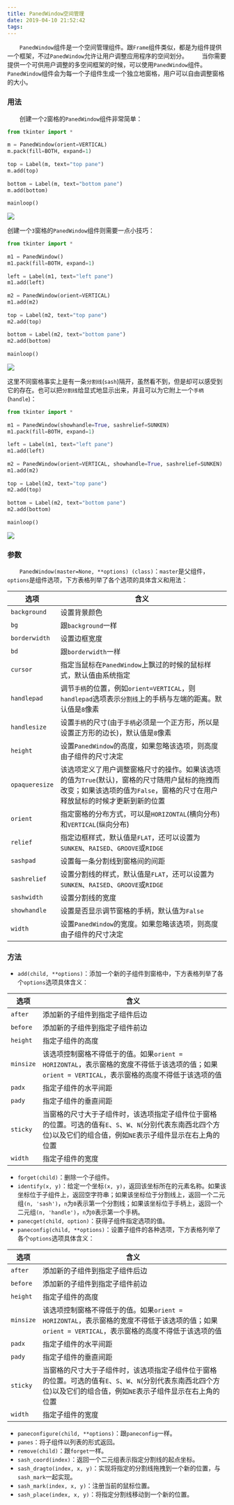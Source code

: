 ```yaml
---
title: PanedWindow空间管理
date: 2019-04-10 21:52:42
tags:
---
```

&emsp;&emsp;`PanedWindow`组件是一个空间管理组件。跟`Frame`组件类似，都是为组件提供一个框架，不过`PanedWindow`允许让用户调整应用程序的空间划分。
&emsp;&emsp;当你需要提供一个可供用户调整的多空间框架的时候，可以使用`PanedWindow`组件。`PanedWindow`组件会为每一个子组件生成一个独立地窗格，用户可以自由调整窗格的大小。
<!--more-->

### 用法

&emsp;&emsp;创建一个`2`窗格的`PanedWindow`组件非常简单：

``` python
from tkinter import *
​
m = PanedWindow(orient=VERTICAL)
m.pack(fill=BOTH, expand=1)
​
top = Label(m, text="top pane")
m.add(top)
​
bottom = Label(m, text="bottom pane")
m.add(bottom)
​
mainloop()
```

<img src="./PanedWindow空间管理/1.jpg">

创建一个`3`窗格的`PanedWindow`组件则需要一点小技巧：

``` python
from tkinter import *
​
m1 = PanedWindow()
m1.pack(fill=BOTH, expand=1)
​
left = Label(m1, text="left pane")
m1.add(left)
​
m2 = PanedWindow(orient=VERTICAL)
m1.add(m2)
​
top = Label(m2, text="top pane")
m2.add(top)
​
bottom = Label(m2, text="bottom pane")
m2.add(bottom)
​
mainloop()
```

<img src="./PanedWindow空间管理/2.jpg">

这里不同窗格事实上是有一条`分割线`(`sash`)隔开，虽然看不到，但是却可以感受到它的存在。也可以把`分割线`给显式地显示出来，并且可以为它附上一个`手柄`(`handle`)：

``` python
from tkinter import *
​
m1 = PanedWindow(showhandle=True, sashrelief=SUNKEN)
m1.pack(fill=BOTH, expand=1)
​
left = Label(m1, text="left pane")
m1.add(left)
​
m2 = PanedWindow(orient=VERTICAL, showhandle=True, sashrelief=SUNKEN)
m1.add(m2)
​
top = Label(m2, text="top pane")
m2.add(top)
​
bottom = Label(m2, text="bottom pane")
m2.add(bottom)
​
mainloop()
```

<img src="./PanedWindow空间管理/3.jpg">

### 参数

&emsp;&emsp;`PanedWindow(master=None, **options) (class)`：`master`是父组件，`options`是组件选项，下方表格列举了各个选项的具体含义和用法：

选项           | 含义
---------------|-----
`background`   | 设置背景颜色
`bg`           | 跟`background`一样
`borderwidth`  | 设置边框宽度
`bd`           | 跟`borderwidth`一样
`cursor`       | 指定当鼠标在`PanedWindow`上飘过的时候的鼠标样式，默认值由系统指定
`handlepad`    | 调节`手柄`的位置，例如`orient=VERTICAL`，则`handlepad`选项表示`分割线`上的手柄与左端的距离。默认值是`8`像素
`handlesize`   | 设置`手柄`的尺寸(由于`手柄`必须是一个正方形，所以是设置正方形的边长)，默认值是`8`像素
`height`       | 设置`PanedWindow`的高度，如果忽略该选项，则高度由子组件的尺寸决定
`opaqueresize` | 该选项定义了用户调整窗格尺寸的操作。如果该选项的值为`True`(默认)，窗格的尺寸随用户鼠标的拖拽而改变；如果该选项的值为`False`，窗格的尺寸在用户释放鼠标的时候才更新到新的位置
`orient`       | 指定窗格的分布方式，可以是`HORIZONTAL`(横向分布)和`VERTICAL`(纵向分布)
`relief`       | 指定边框样式，默认值是`FLAT`，还可以设置为`SUNKEN`、`RAISED`、`GROOVE`或`RIDGE`
`sashpad`      | 设置每一条分割线到窗格间的间距
`sashrelief`   | 设置分割线的样式，默认值是`FLAT`，还可以设置为`SUNKEN`、`RAISED`、`GROOVE`或`RIDGE`
`sashwidth`    | 设置分割线的宽度
`showhandle`   | 设置是否显示调节窗格的手柄，默认值为`False`
`width`        | 设置`PanedWindow`的宽度。如果忽略该选项，则高度由子组件的尺寸决定

### 方法

- `add(child, **options)`：添加一个新的子组件到窗格中，下方表格列举了各个`options`选项具体含义：

选项      | 含义
----------|-----
`after`   | 添加新的子组件到指定子组件后边
`before`  | 添加新的子组件到指定子组件前边
`height`  | 指定子组件的高度
`minsize` | 该选项控制窗格不得低于的值。如果`orient = HORIZONTAL`，表示窗格的宽度不得低于该选项的值；如果`orient = VERTICAL`，表示窗格的高度不得低于该选项的值
`padx`    | 指定子组件的水平间距
`pady`    | 指定子组件的垂直间距
`sticky`  | 当窗格的尺寸大于子组件时，该选项指定子组件位于窗格的位置。可选的值有`E`、`S`、`W`、`N`(分别代表东南西北四个方位)以及它们的组合值，例如`NE`表示子组件显示在右上角的位置
`width`   | 指定子组件的宽度

- `forget(child)`：删除一个子组件。
- `identify(x, y)`：给定一个坐标`(x, y)`，返回该坐标所在的元素名称。如果该坐标位于子组件上，返回空字符串；如果该坐标位于分割线上，返回一个二元组`(n, 'sash')`，`n`为`0`表示第一个分割线；如果该坐标位于手柄上，返回一个二元组`(n, 'handle')`，`n`为`0`表示第一个手柄。
- `panecget(child, option)`：获得子组件指定选项的值。
- `paneconfig(child, **options)`：设置子组件的各种选项，下方表格列举了各个`options`选项具体含义：

选项      | 含义
----------|-----
`after`   | 添加新的子组件到指定子组件后边
`before`  | 添加新的子组件到指定子组件前边
`height`  | 指定子组件的高度
`minsize` | 该选项控制窗格不得低于的值。如果`orient = HORIZONTAL`，表示窗格的宽度不得低于该选项的值；如果`orient = VERTICAL`，表示窗格的高度不得低于该选项的值
`padx`    | 指定子组件的水平间距
`pady`    | 指定子组件的垂直间距
`sticky`  | 当窗格的尺寸大于子组件时，该选项指定子组件位于窗格的位置。可选的值有`E`、`S`、`W`、`N`(分别代表东南西北四个方位)以及它们的组合值，例如`NE`表示子组件显示在右上角的位置
`width`   | 指定子组件的宽度

- `paneconfigure(child, **options)`：跟`paneconfig`一样。
- `panes`：将子组件以列表的形式返回。
- `remove(child)`：跟`forget`一样。
- `sash_coord(index)`：返回一个二元组表示指定分割线的起点坐标。
- `sash_dragto(index, x, y)`：实现将指定的分割线拖拽到一个新的位置，与`sash_mark`一起实现。
- `sash_mark(index, x, y)`：注册当前的鼠标位置。
- `sash_place(index, x, y)`：将指定分割线移动到一个新的位置。